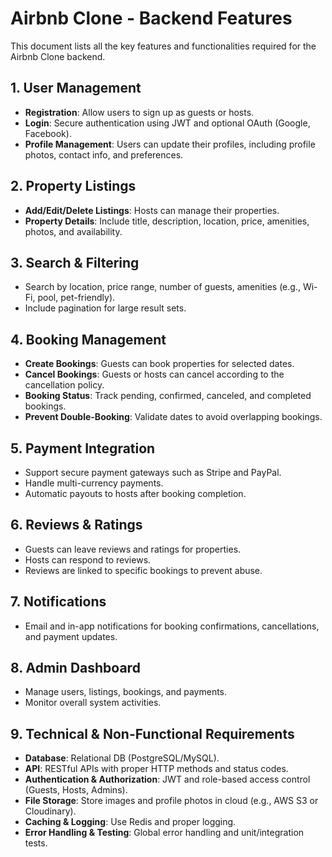# Airbnb Clone - Backend Features

This document lists all the key features and functionalities required for the Airbnb Clone backend.

## 1. User Management
- **Registration**: Allow users to sign up as guests or hosts.
- **Login**: Secure authentication using JWT and optional OAuth (Google, Facebook).
- **Profile Management**: Users can update their profiles, including profile photos, contact info, and preferences.

## 2. Property Listings
- **Add/Edit/Delete Listings**: Hosts can manage their properties.
- **Property Details**: Include title, description, location, price, amenities, photos, and availability.

## 3. Search & Filtering
- Search by location, price range, number of guests, amenities (e.g., Wi-Fi, pool, pet-friendly).
- Include pagination for large result sets.

## 4. Booking Management
- **Create Bookings**: Guests can book properties for selected dates.
- **Cancel Bookings**: Guests or hosts can cancel according to the cancellation policy.
- **Booking Status**: Track pending, confirmed, canceled, and completed bookings.
- **Prevent Double-Booking**: Validate dates to avoid overlapping bookings.

## 5. Payment Integration
- Support secure payment gateways such as Stripe and PayPal.
- Handle multi-currency payments.
- Automatic payouts to hosts after booking completion.

## 6. Reviews & Ratings
- Guests can leave reviews and ratings for properties.
- Hosts can respond to reviews.
- Reviews are linked to specific bookings to prevent abuse.

## 7. Notifications
- Email and in-app notifications for booking confirmations, cancellations, and payment updates.

## 8. Admin Dashboard
- Manage users, listings, bookings, and payments.
- Monitor overall system activities.

## 9. Technical & Non-Functional Requirements
- **Database**: Relational DB (PostgreSQL/MySQL).
- **API**: RESTful APIs with proper HTTP methods and status codes.
- **Authentication & Authorization**: JWT and role-based access control (Guests, Hosts, Admins).
- **File Storage**: Store images and profile photos in cloud (e.g., AWS S3 or Cloudinary).
- **Caching & Logging**: Use Redis and proper logging.
- **Error Handling & Testing**: Global error handling and unit/integration tests.
